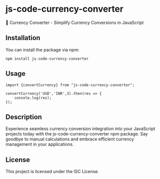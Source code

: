# js-code-currency-converter

💱 Currency Converter - Simplify Currency Conversions in JavaScript

## Installation

You can install the package via npm:
```
npm install js-code-currency-converter
```

## Usage
```
import {convertCurrency} from "js-code-currency-converter";

convertCurrency('USD','INR',3).then(res => {
    console.log(res);
});
```

## Description
Experience seamless currency conversion integration into your JavaScript projects today with the js-code-currency-converter npm package. Say goodbye to manual calculations and embrace efficient currency management in your applications.

## License
This project is licensed under the ISC License.
